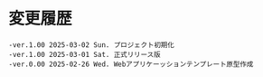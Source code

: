 # 変更履歴

	-ver.1.00 2025-03-02 Sun. プロジェクト初期化
	-ver.1.00 2025-03-01 Sat. 正式リリース版
	-ver.0.00 2025-02-26 Wed. Webアプリケーッションテンプレート原型作成

